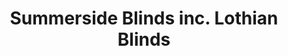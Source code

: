 ---
title: "Summerside Blinds inc. Lothian Blinds"
url: /edinburgh/summerside-blinds-inc-lothian-blinds/
shop: Gardinen
---